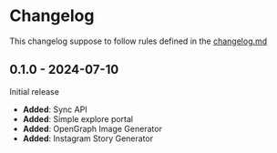 # Changelog

This changelog suppose to follow rules defined in the [changelog.md](https://changelog.md)


## 0.1.0 - 2024-07-10

Initial release

- **Added**: Sync API
- **Added**: Simple explore portal
- **Added**: OpenGraph Image Generator
- **Added**: Instagram Story Generator
